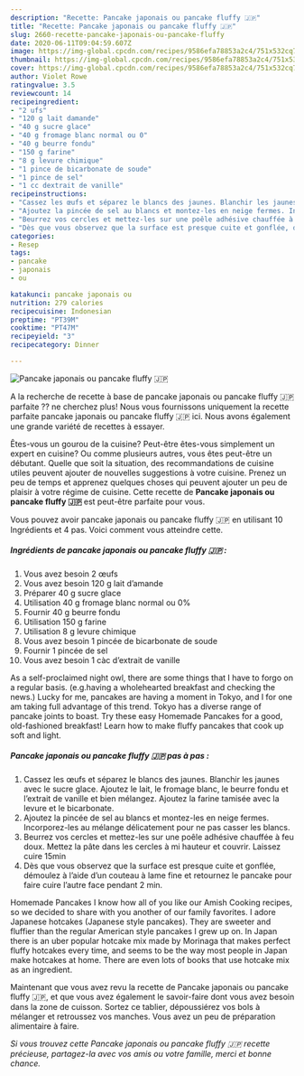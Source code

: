 ```yaml
---
description: "Recette: Pancake japonais ou pancake fluffy 🇯🇵"
title: "Recette: Pancake japonais ou pancake fluffy 🇯🇵"
slug: 2660-recette-pancake-japonais-ou-pancake-fluffy
date: 2020-06-11T09:04:59.607Z
image: https://img-global.cpcdn.com/recipes/9586efa78853a2c4/751x532cq70/pancake-japonais-ou-pancake-fluffy-🇯🇵-photo-principale-de-la-recette.jpg
thumbnail: https://img-global.cpcdn.com/recipes/9586efa78853a2c4/751x532cq70/pancake-japonais-ou-pancake-fluffy-🇯🇵-photo-principale-de-la-recette.jpg
cover: https://img-global.cpcdn.com/recipes/9586efa78853a2c4/751x532cq70/pancake-japonais-ou-pancake-fluffy-🇯🇵-photo-principale-de-la-recette.jpg
author: Violet Rowe
ratingvalue: 3.5
reviewcount: 14
recipeingredient:
- "2 ufs"
- "120 g lait damande"
- "40 g sucre glace"
- "40 g fromage blanc normal ou 0"
- "40 g beurre fondu"
- "150 g farine"
- "8 g levure chimique"
- "1 pince de bicarbonate de soude"
- "1 pince de sel"
- "1 cc dextrait de vanille"
recipeinstructions:
- "Cassez les œufs et séparez le blancs des jaunes. Blanchir les jaunes avec le sucre glace. Ajoutez le lait, le fromage blanc, le beurre fondu et l’extrait de vanille et bien mélangez. Ajoutez la farine tamisée avec la levure et le bicarbonate."
- "Ajoutez la pincée de sel au blancs et montez-les en neige fermes. Incorporez-les au mélange délicatement pour ne pas casser les blancs."
- "Beurrez vos cercles et mettez-les sur une poêle adhésive chauffée à feu doux. Mettez la pâte dans les cercles à mi hauteur et couvrir. Laissez cuire 15min"
- "Dès que vous observez que la surface est presque cuite et gonflée, démoulez à l’aide d’un couteau à lame fine et retournez le pancake pour faire cuire l’autre face pendant 2 min."
categories:
- Resep
tags:
- pancake
- japonais
- ou

katakunci: pancake japonais ou 
nutrition: 279 calories
recipecuisine: Indonesian
preptime: "PT39M"
cooktime: "PT47M"
recipeyield: "3"
recipecategory: Dinner

---
```



![Pancake japonais ou pancake fluffy 🇯🇵](https://img-global.cpcdn.com/recipes/9586efa78853a2c4/751x532cq70/pancake-japonais-ou-pancake-fluffy-🇯🇵-photo-principale-de-la-recette.jpg)

A la recherche de recette à base de pancake japonais ou pancake fluffy 🇯🇵 parfaite ?? ne cherchez plus! Nous vous fournissons uniquement la recette parfaite pancake japonais ou pancake fluffy 🇯🇵 ici. Nous avons également une grande variété de recettes à essayer.

Êtes-vous un gourou de la cuisine? Peut-être êtes-vous simplement un expert en cuisine? Ou comme plusieurs autres, vous êtes peut-être un débutant. Quelle que soit la situation, des recommandations de cuisine utiles peuvent ajouter de nouvelles suggestions à votre cuisine. Prenez un peu de temps et apprenez quelques choses qui peuvent ajouter un peu de plaisir à votre régime de cuisine. Cette recette de <strong> Pancake japonais ou pancake fluffy 🇯🇵 </strong> est peut-être parfaite pour vous.

<!--inarticleads1-->

Vous pouvez avoir pancake japonais ou pancake fluffy 🇯🇵 en utilisant 10 Ingrédients et 4 pas. Voici comment vous atteindre cette.

##### Ingrédients de pancake japonais ou pancake fluffy 🇯🇵 :

1. Vous avez besoin 2 œufs
1. Vous avez besoin 120 g lait d’amande
1. Préparer 40 g sucre glace
1. Utilisation 40 g fromage blanc normal ou 0%
1. Fournir 40 g beurre fondu
1. Utilisation 150 g farine
1. Utilisation 8 g levure chimique
1. Vous avez besoin 1 pincée de bicarbonate de soude
1. Fournir 1 pincée de sel
1. Vous avez besoin 1 càc d’extrait de vanille


As a self-proclaimed night owl, there are some things that I have to forgo on a regular basis. (e.g.having a wholehearted breakfast and checking the news.) Lucky for me, pancakes are having a moment in Tokyo, and I for one am taking full advantage of this trend. Tokyo has a diverse range of pancake joints to boast. Try these easy Homemade Pancakes for a good, old-fashioned breakfast! Learn how to make fluffy pancakes that cook up soft and light. 

<!--inarticleads2-->

##### Pancake japonais ou pancake fluffy 🇯🇵 pas à pas :

1. Cassez les œufs et séparez le blancs des jaunes. Blanchir les jaunes avec le sucre glace. Ajoutez le lait, le fromage blanc, le beurre fondu et l’extrait de vanille et bien mélangez. Ajoutez la farine tamisée avec la levure et le bicarbonate.
1. Ajoutez la pincée de sel au blancs et montez-les en neige fermes. Incorporez-les au mélange délicatement pour ne pas casser les blancs.
1. Beurrez vos cercles et mettez-les sur une poêle adhésive chauffée à feu doux. Mettez la pâte dans les cercles à mi hauteur et couvrir. Laissez cuire 15min
1. Dès que vous observez que la surface est presque cuite et gonflée, démoulez à l’aide d’un couteau à lame fine et retournez le pancake pour faire cuire l’autre face pendant 2 min.


Homemade Pancakes I know how all of you like our Amish Cooking recipes, so we decided to share with you another of our family favorites. I adore Japanese hotcakes (Japanese style pancakes). They are sweeter and fluffier than the regular American style pancakes I grew up on. In Japan there is an uber popular hotcake mix made by Morinaga that makes perfect fluffy hotcakes every time, and seems to be the way most people in Japan make hotcakes at home. There are even lots of books that use hotcake mix as an ingredient. 

<!--inarticleads1-->

<p>
Maintenant que vous avez revu la recette de Pancake japonais ou pancake fluffy 🇯🇵, et que vous avez également le savoir-faire dont vous avez besoin dans la zone de cuisson. Sortez ce tablier, dépoussiérez vos bols à mélanger et retroussez vos manches. Vous avez un peu de préparation alimentaire à faire.
</p>

<p>
<i>Si vous trouvez cette Pancake japonais ou pancake fluffy 🇯🇵 recette précieuse, partagez-la avec vos amis ou votre famille, merci et bonne chance.</i>
</p>
